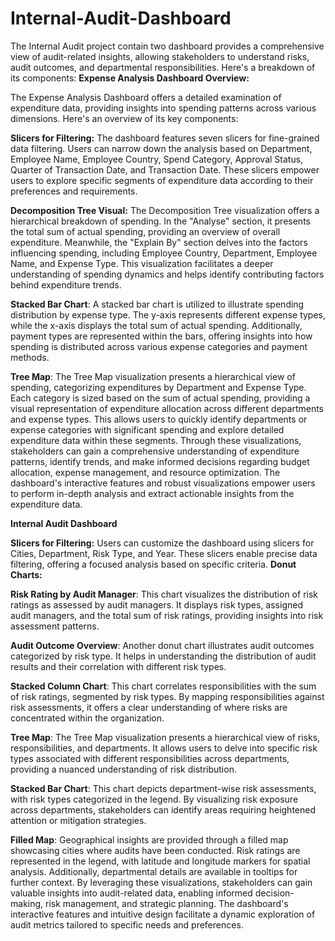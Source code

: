 # Internal-Audit-Dashboard
The Internal Audit project contain two dashboard provides a comprehensive view of audit-related insights, allowing stakeholders to understand risks, audit outcomes, and departmental responsibilities. Here's a breakdown of its components:
**Expense Analysis Dashboard Overview:**

The Expense Analysis Dashboard offers a detailed examination of expenditure data, providing insights into spending patterns across various dimensions. Here's an overview of its key components:

**Slicers for Filtering:**
The dashboard features seven slicers for fine-grained data filtering. Users can narrow down the analysis based on Department, Employee Name, Employee Country, Spend Category, Approval Status, Quarter of Transaction Date, and Transaction Date. These slicers empower users to explore specific segments of expenditure data according to their preferences and requirements.

**Decomposition Tree Visual:**
The Decomposition Tree visualization offers a hierarchical breakdown of spending. In the "Analyse" section, it presents the total sum of actual spending, providing an overview of overall expenditure. Meanwhile, the "Explain By" section delves into the factors influencing spending, including Employee Country, Department, Employee Name, and Expense Type. This visualization facilitates a deeper understanding of spending dynamics and helps identify contributing factors behind expenditure trends.

**Stacked Bar Chart**:
A stacked bar chart is utilized to illustrate spending distribution by expense type. The y-axis represents different expense types, while the x-axis displays the total sum of actual spending. Additionally, payment types are represented within the bars, offering insights into how spending is distributed across various expense categories and payment methods.

**Tree Map**:
The Tree Map visualization presents a hierarchical view of spending, categorizing expenditures by Department and Expense Type. Each category is sized based on the sum of actual spending, providing a visual representation of expenditure allocation across different departments and expense types. This allows users to quickly identify departments or expense categories with significant spending and explore detailed expenditure data within these segments.
Through these visualizations, stakeholders can gain a comprehensive understanding of expenditure patterns, identify trends, and make informed decisions regarding budget allocation, expense management, and resource optimization. The dashboard's interactive features and robust visualizations empower users to perform in-depth analysis and extract actionable insights from the expenditure data.


**Internal Audit Dashboard**

 **Slicers for Filtering:**
Users can customize the dashboard using slicers for Cities, Department, Risk Type, and Year. These slicers enable precise data filtering, offering a focused analysis based on specific criteria.
**Donut Charts:**

**Risk Rating by Audit Manager**: This chart visualizes the distribution of risk ratings as assessed by audit managers. It displays risk types, assigned audit managers, and the total sum of risk ratings, providing insights into risk assessment patterns.

**Audit Outcome Overview**: Another donut chart illustrates audit outcomes categorized by risk type. It helps in understanding the distribution of audit results and their correlation with different risk types.

**Stacked Column Chart**:
This chart correlates responsibilities with the sum of risk ratings, segmented by risk types. By mapping responsibilities against risk assessments, it offers a clear understanding of where risks are concentrated within the organization.

**Tree Map**:
The Tree Map visualization presents a hierarchical view of risks, responsibilities, and departments. It allows users to delve into specific risk types associated with different responsibilities across departments, providing a nuanced understanding of risk distribution.

**Stacked Bar Chart**:
This chart depicts department-wise risk assessments, with risk types categorized in the legend. By visualizing risk exposure across departments, stakeholders can identify areas requiring heightened attention or mitigation strategies.

**Filled Map**:
Geographical insights are provided through a filled map showcasing cities where audits have been conducted. Risk ratings are represented in the legend, with latitude and longitude markers for spatial analysis. Additionally, departmental details are available in tooltips for further context.
By leveraging these visualizations, stakeholders can gain valuable insights into audit-related data, enabling informed decision-making, risk management, and strategic planning. The dashboard's interactive features and intuitive design facilitate a dynamic exploration of audit metrics tailored to specific needs and preferences.
